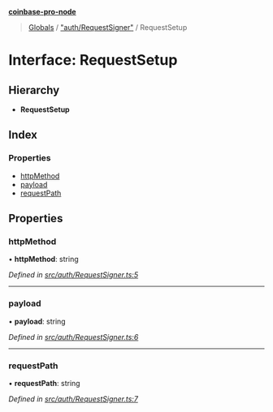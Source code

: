**[coinbase-pro-node](../README.md)**

> [Globals](../globals.md) / ["auth/RequestSigner"](../modules/_auth_requestsigner_.md) / RequestSetup

# Interface: RequestSetup

## Hierarchy

- **RequestSetup**

## Index

### Properties

- [httpMethod](_auth_requestsigner_.requestsetup.md#httpmethod)
- [payload](_auth_requestsigner_.requestsetup.md#payload)
- [requestPath](_auth_requestsigner_.requestsetup.md#requestpath)

## Properties

### httpMethod

• **httpMethod**: string

_Defined in [src/auth/RequestSigner.ts:5](https://github.com/bennycode/coinbase-pro-node/blob/cb84fec/src/auth/RequestSigner.ts#L5)_

---

### payload

• **payload**: string

_Defined in [src/auth/RequestSigner.ts:6](https://github.com/bennycode/coinbase-pro-node/blob/cb84fec/src/auth/RequestSigner.ts#L6)_

---

### requestPath

• **requestPath**: string

_Defined in [src/auth/RequestSigner.ts:7](https://github.com/bennycode/coinbase-pro-node/blob/cb84fec/src/auth/RequestSigner.ts#L7)_
